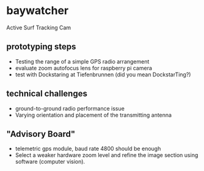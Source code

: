 # baywatcher
Active Surf Tracking Cam

## prototyping steps
* Testing the range of a simple GPS radio arrangement
* evaluate zoom autofocus lens for raspberry pi camera
* test with Dockstaring at Tiefenbrunnen (did you mean DockstarTing?)

## technical challenges
* ground-to-ground radio performance issue
* Varying orientation and placement of the transmitting antenna

## "Advisory Board"
* telemetric gps module, baud rate 4800 should be enough
* Select a weaker hardware zoom level and refine the image section using software (computer vision). 

